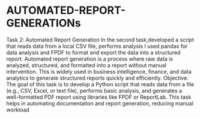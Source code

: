 # AUTOMATED-REPORT-GENERATIONs

Task 2: Automated Report Generation
In the second task,developed a script that reads data from a local CSV file, performs analysis I used pandas for data analysis and FPDF to format and export the data into a structured report.
Automated report generation is a process where raw data is analyzed, structured, and formatted into a report without manual intervention. This is widely used in business intelligence, finance, and data analytics to generate structured reports quickly and efficiently.
Objective:
The goal of this task is to develop a Python script that reads data from a file (e.g., CSV, Excel, or text file), performs basic analysis, and generates a well-formatted PDF report using libraries like FPDF or ReportLab. This task helps in automating documentation and report generation, reducing manual workload
